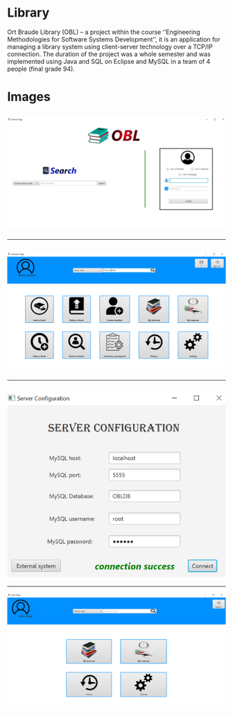 # Library
Ort Braude Library (OBL) – a project within the course ‘‘Engineering
Methodologies for Software Systems Development’’, it is an application for
managing a library system using client-server technology over a TCP/IP
connection. The duration of the project was a whole semester and was
implemented using Java and SQL on Eclipse and MySQL in a team of 4 people
(final grade 94).

# Images


![](images/log-in.PNG)
---------------------------------------------------------------------------------
---------------------------------------------------------------------------------
![](images/librarian%20page.PNG)
---------------------------------------------------------------------------------
---------------------------------------------------------------------------------
![](images/server.PNG)
---------------------------------------------------------------------------------
---------------------------------------------------------------------------------
![](images/user%20page.PNG)
